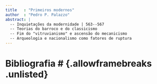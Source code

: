 ```yaml
---
title   : "Primeiros modernos"
author  : "Pedro P. Palazzo"
abstract: |
  -- Inquietações da modernidade | 563--567
  -- Teorias do barroco e do classicismo
  -- Fim do "vitruvianismo" e ascensão do mecanicismo
  -- Arqueologia e nacionalismo como fatores de ruptura
---
```


# Bibliografia # {.allowframebreaks .unlisted}

